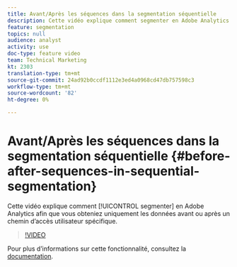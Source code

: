```yaml
---
title: Avant/Après les séquences dans la segmentation séquentielle
description: Cette vidéo explique comment segmenter en Adobe Analytics afin que vous obteniez uniquement les données avant ou après un chemin d’accès utilisateur spécifique.
feature: segmentation
topics: null
audience: analyst
activity: use
doc-type: feature video
team: Technical Marketing
kt: 2303
translation-type: tm+mt
source-git-commit: 24ad92b0ccdf1112e3ed4a0968cd47db757598c3
workflow-type: tm+mt
source-wordcount: '82'
ht-degree: 0%

---
```



# Avant/Après les séquences dans la segmentation séquentielle {#before-after-sequences-in-sequential-segmentation}

Cette vidéo explique comment [!UICONTROL segmenter] en Adobe Analytics afin que vous obteniez uniquement les données avant ou après un chemin d’accès utilisateur spécifique.

>[!VIDEO](https://video.tv.adobe.com/v/25400/?quality=12)

Pour plus d’informations sur cette fonctionnalité, consultez la [documentation](https://marketing.adobe.com/resources/help/en_US/analytics/segment/index.html?f=seg_build_ui).
